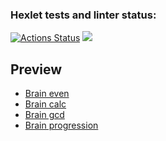 ### Hexlet tests and linter status:
[![Actions Status](https://github.com/And0rs/fullstack-javascript-project-44/actions/workflows/hexlet-check.yml/badge.svg)](https://github.com/And0rs/fullstack-javascript-project-44/actions)
<a href="https://codeclimate.com/github/And0rs/fullstack-javascript-project-44/maintainability"><img src="https://api.codeclimate.com/v1/badges/1a7518cdd4218234c512/maintainability" /></a>

<h2> Preview </h2>
<ul>
<li><a href="https://asciinema.org/a/645795">Brain even</a></li>
<li><a href="https://asciinema.org/a/N61lTkCx6Pa71THFe8u8c73cO">Brain calc</a></li>
<li><a href="https://asciinema.org/a/WwF5qeSC1gYde2OX7gsDkRGqS">Brain gcd</a></li>
<li><a href="https://asciinema.org/a/s8MRSqNUiw19sMwr3utKZOyuz">Brain progression</a></li>

</ul>